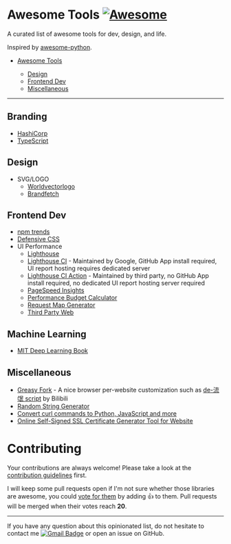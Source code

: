 # Awesome Tools [![Awesome](https://awesome.re/badge.svg)](https://awesome.re)

A curated list of awesome tools for dev, design, and life.

Inspired by [awesome-python](https://github.com/vinta/awesome-python).

- [Awesome Tools](#awesome-tools)

  - [Design](#design)
  - [Frontend Dev](#frontend-dev)
  - [Miscellaneous](#miscellaneous)

---

## Branding

* [HashiCorp](https://www.hashicorp.com/brand)
* [TypeScript](https://qubitpi.github.io/TypeScript-Website/branding/)

## Design

* SVG/LOGO
    * [Worldvectorlogo](https://worldvectorlogo.com/logo/google-lighthouse)
    * [Brandfetch](https://brandfetch.com/cypress.io)

## Frontend Dev

* [npm trends](https://npmtrends.com/)
* [Defensive CSS](https://defensivecss.dev/)
* UI Performance
    * [Lighthouse](https://developer.chrome.com/docs/lighthouse/overview/)
    * [Lighthouse CI](https://github.com/GoogleChrome/lighthouse-ci) - Maintained by Google, GitHub App install required, UI report hosting requires dedicated server
    * [Lighthouse CI Action](https://github.com/treosh/lighthouse-ci-action) - Maintained by third party, no GitHub App install required, no dedicated UI report hosting server required
    * [PageSpeed Insights](https://pagespeed.web.dev/)
    * [Performance Budget Calculator](https://perf-budget-calculator.firebaseapp.com/)
    * [Request Map Generator](https://requestmap.webperf.tools/)
    * [Third Party Web](https://www.thirdpartyweb.today/)

## Machine Learning

* [MIT Deep Learning Book](https://www.deeplearningbook.org/)

## Miscellaneous

* [Greasy Fork](https://greasyfork.org/en) - A nice browser per-website customization such as [de-流氓 script](https://greasyfork.org/en/scripts/393995-bilibili-干净链接/code) by Bilibili
* [Random String Generator](https://www.random.org/strings/)
* [Convert curl commands to Python, JavaScript and more](https://curlconverter.com/)
* [Online Self-Signed SSL Certificate Generator Tool for Website](https://regery.com/en/security/ssl-tools/self-signed-certificate-generator)

# Contributing

Your contributions are always welcome! Please take a look at the [contribution guidelines](./CONTRIBUTING.md) first.

I will keep some pull requests open if I'm not sure whether those libraries are awesome, you could [vote for them](https://github.com/QubitPi/awesome-tools/pulls) by adding :+1: to them. Pull requests will be merged when their votes reach **20**.

- - -

If you have any question about this opinionated list, do not hesitate to contact me [![Gmail Badge](https://img.shields.io/badge/jack20220723@gmail.com-ea4435?style=for-the-badge&logo=gmail&logoColor=white&link=mailto:jack20220723@gmail.com)](mailto:jack20220723@gmail.com) or open an issue on GitHub.
